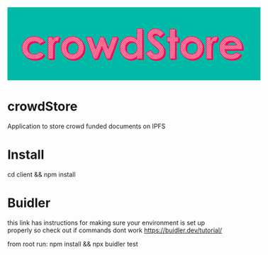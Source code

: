 
<div align="center">
    <img style="max-width: 900px" src="crowdStoreLogo.png">
</div>


# crowdStore
Application to store crowd funded documents on IPFS

# Install
cd client && npm install

# Buidler 
this link has instructions for making sure your environment is set up properly so check out if commands dont work
https://buidler.dev/tutorial/

from root run:
npm install && npx buidler test
